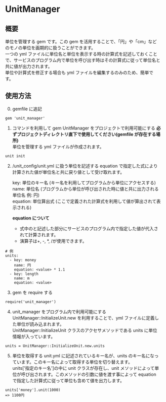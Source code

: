 # UnitManager

## 概要

単位を管理する gem です。この gem を活用することで、「円」や「cm」などのモノの単位を画期的に扱うことができます。  
一つの yml ファイルに単位名と単位を表示する時の計算式を記述しておくことで、サービスのプログラム内で単位を呼び出す時はその計算式に従って単位名と共に値が出力されます。  
単位や計算式を修正する場合も yml ファイルを編集するのみのため、簡単です。

## 使用方法

0. gemfile に追記

```
gem 'unit_manager'
```

1. コマンドを利用して gem UnitManager をプロジェクトで利用可能にする
   **必ずプロジェクトディレクトリ直下で使用してください(gemfile が存在する場所)**  
   単位を管理する yml ファイルが作成されます。

```
unit init
```

2. /unit_config/unit.yml に扱う単位を記述する
   equation で指定した式により計算された値が単位名と共に戻り値として受け取れます。

   key: 単位のキー名 (キー名を利用してプログラムから単位にアクセスする)  
   name: 単位名 (プログラムから単位が呼び出された時に値と共に出力される単位名 例: 円)  
   equation: 単位算出式 (ここで定義された計算式を利用して値が算出されて表示される)

   **equation について**

   - 式中の<value>と記述した部分にサービスのプログラム内で指定した値が代入されて計算されます。
   - 演算子は+, -, \*, /が使用できます。

```
# 例
units:
  - key: money
    name: 円
    equation: <value> * 1.1
  - key: length
    name: m
    equation: <value>
```

3. gem を require する

```
require('unit_manager')
```

4. unit_manager をプログラム内で利用可能にする
   UnitManager::InitializeUnit.new を利用することで、yml ファイルに定義した単位が読み込まれます。  
   UnitManager::InitializeUnit クラスのアクセサメソッドである units に単位情報が入っています。

```
units = UnitManager::InitializeUnit.new.units
```

5. 単位を取得する
   unit.yml に記述されているキー名が、units のキー名になっています。このキー名によって取得する単位を切り替えます。  
   units['指定のキー名']の中に unit クラスが存在し、unit メソッドによって単位が呼び出されます。このメソッドの引数に値を渡す事によって equation で指定した計算式に従って単位も含めて値を出力します。

```
units['money'].unit(1000)
=> 1100円
```
